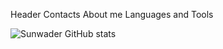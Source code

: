 Header
Contacts
About me
Languages and Tools

![Sunwader GitHub stats](https://github-readme-stats.vercel.app/api?username=Sunwader&count_private=true)
